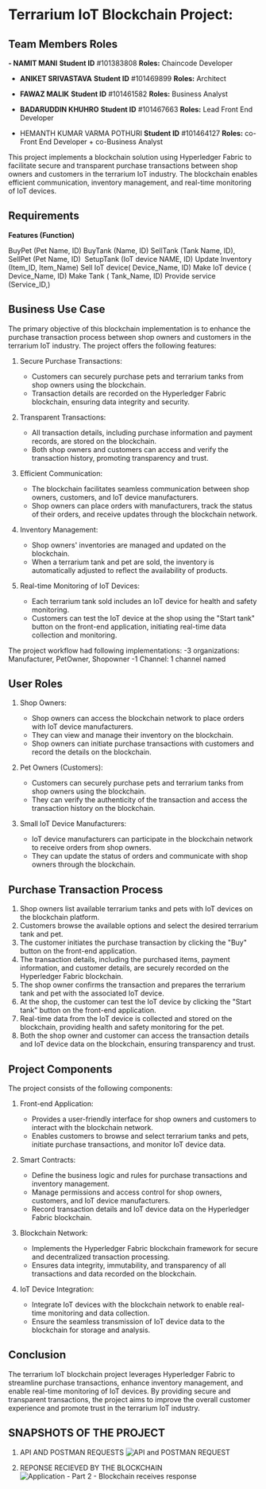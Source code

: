
# Terrarium IoT Blockchain Project:

## Team Members Roles
**- NAMIT MANI**
  **Student ID** #101383808
  **Roles:** Chaincode Developer


- **ANIKET SRIVASTAVA**
  **Student ID** #101469899
  **Roles:** Architect


- **FAWAZ MALIK**
  **Student ID** #101461582
  **Roles:** Business Analyst


- **BADARUDDIN KHUHRO**
  **Student ID** #101467663
  **Roles:** Lead Front End Developer


- HEMANTH KUMAR VARMA POTHURI
  **Student ID** #101464127
  **Roles:** co-Front End Developer + co-Business Analyst


This project implements a blockchain solution using Hyperledger Fabric to facilitate secure and transparent purchase transactions between shop owners and customers in the terrarium IoT industry. The blockchain enables efficient communication, inventory management, and real-time monitoring of IoT devices.


## Requirements
**Features (Function)**

BuyPet (Pet Name, ID)
BuyTank (Name, ID)
SellTank (Tank Name, ID),  
SellPet (Pet Name, ID) 
SetupTank (IoT device NAME, ID)
Update Inventory (Item_ID, Item_Name)
Sell IoT device( Device_Name, ID)
Make IoT device ( Device_Name, ID)
Make Tank ( Tank_Name, ID)
Provide service (Service_ID,)



## Business Use Case

The primary objective of this blockchain implementation is to enhance the purchase transaction process between shop owners and customers in the terrarium IoT industry. The project offers the following features:

1. Secure Purchase Transactions:
   - Customers can securely purchase pets and terrarium tanks from shop owners using the blockchain.
   - Transaction details are recorded on the Hyperledger Fabric blockchain, ensuring data integrity and security.

2. Transparent Transactions:
   - All transaction details, including purchase information and payment records, are stored on the blockchain.
   - Both shop owners and customers can access and verify the transaction history, promoting transparency and trust.

3. Efficient Communication:
   - The blockchain facilitates seamless communication between shop owners, customers, and IoT device manufacturers.
   - Shop owners can place orders with manufacturers, track the status of their orders, and receive updates through the blockchain network.

4. Inventory Management:
   - Shop owners' inventories are managed and updated on the blockchain.
   - When a terrarium tank and pet are sold, the inventory is automatically adjusted to reflect the availability of products.

5. Real-time Monitoring of IoT Devices:
   - Each terrarium tank sold includes an IoT device for health and safety monitoring.
   - Customers can test the IoT device at the shop using the "Start tank" button on the front-end application, initiating real-time data collection and monitoring.

The project workflow had following implementations:
-3 organizations: Manufacturer, PetOwner, Shopowner
-1 Channel: 1 channel named 

## User Roles

1. Shop Owners:
   - Shop owners can access the blockchain network to place orders with IoT device manufacturers.
   - They can view and manage their inventory on the blockchain.
   - Shop owners can initiate purchase transactions with customers and record the details on the blockchain.

2. Pet Owners (Customers):
   - Customers can securely purchase pets and terrarium tanks from shop owners using the blockchain.
   - They can verify the authenticity of the transaction and access the transaction history on the blockchain.

3. Small IoT Device Manufacturers:
   - IoT device manufacturers can participate in the blockchain network to receive orders from shop owners.
   - They can update the status of orders and communicate with shop owners through the blockchain.

## Purchase Transaction Process

1. Shop owners list available terrarium tanks and pets with IoT devices on the blockchain platform.
2. Customers browse the available options and select the desired terrarium tank and pet.
3. The customer initiates the purchase transaction by clicking the "Buy" button on the front-end application.
4. The transaction details, including the purchased items, payment information, and customer details, are securely recorded on the Hyperledger Fabric blockchain.
5. The shop owner confirms the transaction and prepares the terrarium tank and pet with the associated IoT device.
6. At the shop, the customer can test the IoT device by clicking the "Start tank" button on the front-end application.
7. Real-time data from the IoT device is collected and stored on the blockchain, providing health and safety monitoring for the pet.
8. Both the shop owner and customer can access the transaction details and IoT device data on the blockchain, ensuring transparency and trust.


## Project Components

The project consists of the following components:

1. Front-end Application:
   - Provides a user-friendly interface for shop owners and customers to interact with the blockchain network.
   - Enables customers to browse and select terrarium tanks and pets, initiate purchase transactions, and monitor IoT device data.

2. Smart Contracts:
   - Define the business logic and rules for purchase transactions and inventory management.
   - Manage permissions and access control for shop owners, customers, and IoT device manufacturers.
   - Record transaction details and IoT device data on the Hyperledger Fabric blockchain.

3. Blockchain Network:
   - Implements the Hyperledger Fabric blockchain framework for secure and decentralized transaction processing.
   - Ensures data integrity, immutability, and transparency of all transactions and data recorded on the blockchain.

4. IoT Device Integration:
   - Integrate IoT devices with the blockchain network to enable real-time monitoring and data collection.
   - Ensure the seamless transmission of IoT device data to the blockchain for storage and analysis.

## Conclusion

The terrarium IoT blockchain project leverages Hyperledger Fabric to streamline purchase transactions, enhance inventory management, and enable real-time monitoring of IoT devices. By providing secure and transparent transactions, the project aims to improve the overall customer experience and promote trust in the terrarium IoT industry.




## SNAPSHOTS OF THE PROJECT
1. API AND POSTMAN REQUESTS
![API and POSTMAN REQUEST](https://github.com/NamitMani/BCDV_1025_IoT_Terrarium/assets/90002484/a80d0af5-b01a-4903-9955-7c6f251d7089)
  
2. REPONSE RECIEVED BY THE BLOCKCHAIN
![Application - Part 2 - Blockchain receives response](https://github.com/NamitMani/BCDV_1025_IoT_Terrarium/assets/90002484/c942ae3d-0749-4934-a160-ad186fa1b33f)
